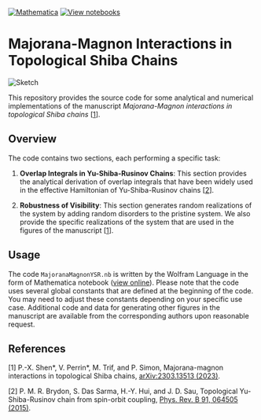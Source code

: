 [![Mathematica](https://img.shields.io/badge/Wolfram-Mathematica-DD1100?logo=wolfram-mathematica&logoColor=DD1100)](https://www.wolfram.com/mathematica/)
[![View notebooks](https://wolfr.am/HAAhzkRq)](https://wolfr.am/1ek3Mq22e)

# Majorana-Magnon Interactions in Topological Shiba Chains

![Sketch](MajoranaMagnonYSR.gif)

This repository provides the source code for some analytical and numerical implementations of the manuscript *Majorana-Magnon interactions in topological Shiba chains* [[1](#refer-anchor-1)].

## Overview

The code contains two sections, each performing a specific task:

1. **Overlap Integrals in Yu-Shiba-Rusinov Chains**: This section provides the analytical derivation of overlap integrals that have been widely used in the effective Hamiltonian of Yu-Shiba-Rusinov chains [[2](#refer-anchor-2)].
   
2. **Robustness of Visibility**: This section generates random realizations of the system by adding random disorders to the pristine system. We also provide the specific realizations of the system that are used in the figures of the manuscript [[1](#refer-anchor-1)].

## Usage

The code `MajoranaMagnonYSR.nb` is written by the Wolfram Language in the form of Mathematica notebook ([view online](https://wolfr.am/1ek3Mq22e)). Please note that the code uses several global constants that are defined at the beginning of the code. You may need to adjust these constants depending on your specific use case. Additional code and data for generating other figures in the manuscript are available from the corresponding authors upon reasonable request.

## References

<div id="refer-anchor-1"></div> 

[1] P.-X. Shen*, V. Perrin*, M. Trif, and P. Simon, Majorana-magnon interactions in topological Shiba chains, [arXiv:2303.13513 (2023)](https://arxiv.org/abs/2303.13513).

<div id="refer-anchor-2"></div>

[2] P. M. R. Brydon, S. Das Sarma, H.-Y. Hui, and J. D. Sau, Topological Yu-Shiba-Rusinov chain from spin-orbit coupling, [Phys. Rev. B 91, 064505 (2015)](https://journals.aps.org/prb/abstract/10.1103/PhysRevB.91.064505).
